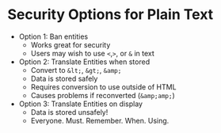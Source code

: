 # Security Options for Plain Text
- Option 1: Ban entities
  - Works great for security
  - Users may wish to use `<`,`>`, or `&` in text
- Option 2: Translate Entities when stored
  - Convert to `&lt;`, `&gt;`, `&amp;`
  - Data is stored safely
  - Requires conversion to use outside of HTML
  - Causes problems if reconverted (`&amp;amp;`)
- Option 3: Translate Entities on display
  - Data is stored unsafely!
  - Everyone. Must. Remember. When. Using.

